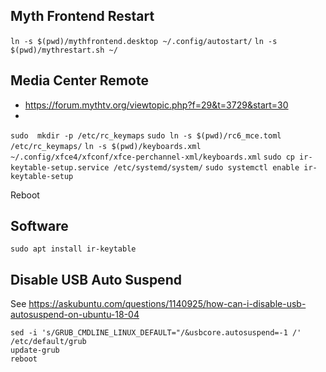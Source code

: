## Myth Frontend Restart
`ln -s $(pwd)/mythfrontend.desktop ~/.config/autostart/`
`ln -s $(pwd)/mythrestart.sh ~/`

## Media Center Remote

- https://forum.mythtv.org/viewtopic.php?f=29&t=3729&start=30
-

`sudo  mkdir -p /etc/rc_keymaps`
`sudo ln -s $(pwd)/rc6_mce.toml /etc/rc_keymaps/`
`ln -s $(pwd)/keyboards.xml ~/.config/xfce4/xfconf/xfce-perchannel-xml/keyboards.xml`
`sudo cp ir-keytable-setup.service /etc/systemd/system/`
`sudo systemctl enable ir-keytable-setup`

Reboot

## Software
`sudo apt install ir-keytable`

## Disable USB Auto Suspend
See https://askubuntu.com/questions/1140925/how-can-i-disable-usb-autosuspend-on-ubuntu-18-04
```
sed -i 's/GRUB_CMDLINE_LINUX_DEFAULT="/&usbcore.autosuspend=-1 /' /etc/default/grub
update-grub
reboot
```
